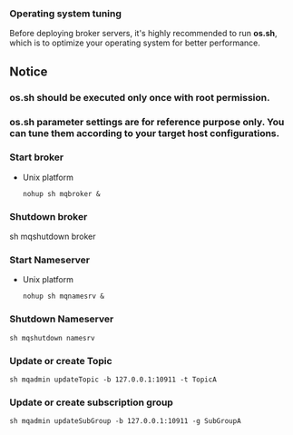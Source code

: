 ### Operating system tuning
Before deploying broker servers, it's highly recommended to run **os.sh**, which is to optimize your operating system for better performance.

## Notice
### os.sh should be executed only once with root permission.
### os.sh parameter settings are for reference purpose only. You can tune them according to your target host configurations.


### Start broker
* Unix platform

  `nohup sh mqbroker &`

### Shutdown broker
  sh mqshutdown broker

### Start Nameserver
* Unix platform

  `nohup sh mqnamesrv &`

### Shutdown Nameserver
    sh mqshutdown namesrv

### Update or create Topic
    sh mqadmin updateTopic -b 127.0.0.1:10911 -t TopicA

### Update or create subscription group
    sh mqadmin updateSubGroup -b 127.0.0.1:10911 -g SubGroupA